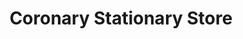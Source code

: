 ---
title: "Coronary Stationary Store"
url: /batangas/coronary-stationary-store/
shop: Schreibwaren
---